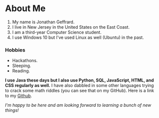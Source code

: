 # About Me

1. My name is Jonathan Geffrard.
2. I live in New Jersey in the United States on the East Coast.
3. I am a third-year Computer Science student. 
4. I use Windows 10 but I've used Linux as well (Ubuntu) in the past.

### Hobbies
* Hackathons.
* Sleeping.
* Reading.

**I use Java these days but I also use Python, SQL, JavaScript, HTML, and CSS regularly as well.**
I have also dabbled in some other languages trying to crack some math riddles (you can see that on my GitHub).
Here is a link to my [Github](https://github.com/jgeffrard "Github").

_I'm happy to be here and am looking forward to learning a bunch of new things!_
